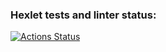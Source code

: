 ### Hexlet tests and linter status:
[![Actions Status](https://github.com/Asmanova/python-project-49/workflows/hexlet-check/badge.svg)](https://github.com/Asmanova/python-project-49/actions)